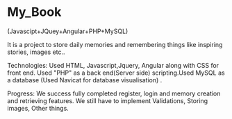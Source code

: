 # My_Book
(Javascipt+JQuey+Angular+PHP+MySQL)

It is a project to store daily memories and remembering things like inspiring stories, images etc..

Technologies: Used HTML, Javascript,Jquery, Angular along with CSS for front end. Used "PHP" as a back end(Server side) scripting.Used MySQL
as a database (Used Navicat for database visualisation) .

Progress: We success fully completed register, login and memory creation and retrieving features. We still have to implement Validations,
Storing images, Other things.
